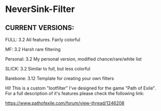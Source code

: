 # NeverSink-Filter

CURRENT VERSIONS:
----------------
FULL:       3.2   All features. Fairly colorful

MF:         3.2   Harsh  rare filtering

Personal:   3.2   My personal version, modified chance/rare/white list

SLICK:      3.2   Similar to full, but less colorful

Barebone:   3.12  Template for creating your own filters


HI! This is a custom "lootfilter" I've designed for the game "Path of Exile". For a full description of it's features please check the following link:

https://www.pathofexile.com/forum/view-thread/1246208
